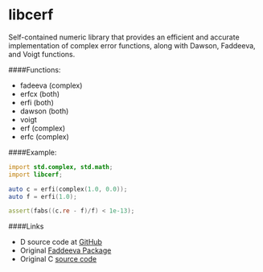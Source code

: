 libcerf
=======

Self-contained numeric library that provides an efficient and accurate implementation of complex error functions, along with Dawson, Faddeeva, and Voigt functions.

####Functions:
* fadeeva (complex)
* erfcx (both)
* erfi (both)
* dawson (both)
* voigt
* erf (complex)
* erfc (complex)


####Example:
```D
import std.complex, std.math;
import libcerf;

auto c = erfi(complex(1.0, 0.0));
auto f = erfi(1.0);

assert(fabs((c.re - f)/f) < 1e-13);
```

####Links
* D source code at [GitHub](http://github.com/9il/libcerf)
* Original [Faddeeva Package](http://ab-initio.mit.edu/wiki/index.php/Faddeeva_Package)
* Original C [source code](http://github.com/9il/libcerf)
